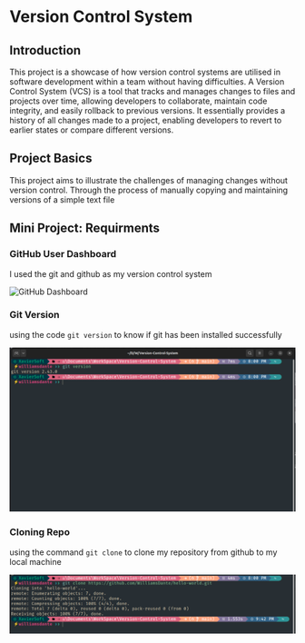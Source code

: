 # Version Control System

## Introduction

This project is a showcase of how version control systems are utilised in software development within a team without having difficulties. A Version Control System (VCS) is a tool that tracks and manages changes to files and projects over time, allowing developers to collaborate, maintain code integrity, and easily rollback to previous versions. It essentially provides a history of all changes made to a project, enabling developers to revert to earlier states or compare different versions. 

## Project Basics
This project aims to illustrate the challenges of managing changes without version control. Through the process of manually copying and maintaining versions of a simple text file

## Mini Project: Requirments

### GitHub User Dashboard

I used the git and github as my version control system

![GitHub Dashboard](./img/01%20GitHub%20Dashboard.png)

### Git Version

using the code `git version` to know if git has been installed successfully

![Git Version](./img/02.%20Git%20Version.png)

### Cloning Repo

using the command `git clone` to clone my repository from github to my local machine

![git clone](./img/03.%20Git%20clone.png)

